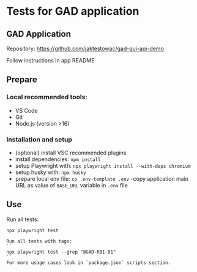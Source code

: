 # Tests for GAD application

## GAD Application

Repository: https://github.com/jaktestowac/gad-gui-api-demo

Follow instructions in app README

## Prepare

### Local recommended tools:

- VS Code
- Git
- Node.js (version >16)

### Installation and setup

- (optional) install VSC recommended plugins
- install dependencies: `npm install`
- setup Playwright with: `npx playwright install --with-deps chromium`
- setup husky with: `npx husky`
- prepare local env file: `cp .env-template .env`
  -copy application main URL as value of `BASE_URL` variable in `.env` file

## Use

Run all tests:

```
npx playwright test

Run all tests with tags:
``
npx playwright test --grep "@GAD-R01-01"
``
For more usage cases look in `package.json` scripts section.
```
